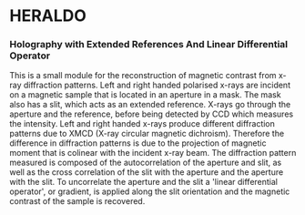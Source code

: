 # HERALDO
### Holography with Extended References And Linear Differential Operator
This is a small module for the reconstruction of magnetic contrast from x-ray diffraction patterns. Left and right handed polarised x-rays are incident on a magnetic sample that is located in an aperture in a mask. The mask also has a slit, which acts as an extended reference. X-rays go through the aperture and the reference, before being detected by CCD which measures the intensity. Left and right handed x-rays produce different diffraction patterns due to XMCD (X-ray circular magnetic dichroism). Therefore the difference in diffraction patterns is due to the projection  of magnetic moment that is colinear with the incident x-ray beam. The diffraction pattern measured is composed of the autocorrelation of the aperture and slit, as well as the cross correlation of the slit with the aperture and the aperture with the slit. To uncorrelate the aperture and the slit a 'linear differential operator', or gradient, is applied along the slit orientation and the magnetic contrast of the sample is recovered. 
